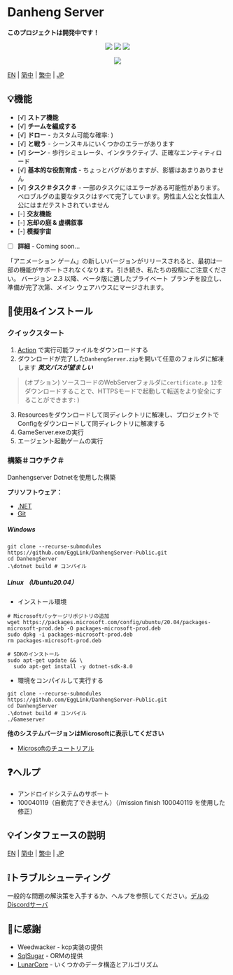 # Danheng Server

**__このプロジェクトは開発中です！__**

<p align="center">
<a href="https://visualstudio.com"><img src="https://img.shields.io/badge/Visual%20Studio-000000.svg?style=for-the-badge&logo=visual-studio&logoColor=white" /></a>
<a href="https://dotnet.microsoft.com/"><img src="https://img.shields.io/badge/.NET-000000.svg?style=for-the-badge&logo=.NET&logoColor=white" /></a>
<a href="https://www.gnu.org/"><img src="https://img.shields.io/badge/GNU-000000.svg?style=for-the-badge&logo=GNU&logoColor=white" /></a>
</p>
<p align="center">
  <a href="https://discord.gg/xRtZsmHBVj"><img src="https://img.shields.io/badge/Discord%20Server-000000.svg?style=for-the-badge&logo=Discord&logoColor=white" /></a>
</p>

[EN](../README.md) | [简中](README_zh-CN.md) | [繁中](README_zh-CN.md) | [JP](README_ja-JP.md)

## 💡機能

- [√] **ストア機能**
- [√] **チームを編成する**
- [√] **ドロー** - カスタム可能な確率: )
- [√] **と戦う** - シーンスキルにいくつかのエラーがあります
- [√] **シーン** - 歩行シミュレータ、インタラクティブ、正確なエンティティロード
- [√] **基本的な役割育成** - ちょっとバグがありますが、影響はあまりありません
- [√] **タスク＃タスク＃** - 一部のタスクにはエラーがある可能性があります。ベロブルグの主要なタスクはすべて完了しています。男性主人公と女性主人公にはまだテストされていません
- [-] **交友機能**
- [-] **忘却の庭 & 虚構叙事**
- [-] **模擬宇宙**

- [ ] **詳細**  - Coming soon...

「アニメーション ゲーム」の新しいバージョンがリリースされると、最初は一部の機能がサポートされなくなります。引き続き、私たちの投稿にご注意ください。  バージョン 2.3 以降、ベータ版に適したプライベート ブランチを設立し、準備が完了次第、メイン ウェアハウスにマージされます。

## 🍗使用&インストール

### クイックスタート

1. [Action](https://github.com/EggLink/DanhengServer-Public/actions) で実行可能ファイルをダウンロードする
2. ダウンロードが完了した` DanhengServer.zip `を開いて任意のフォルダに解凍します __*英文パスが望ましい*__

> (オプション) ソースコードのWebServerフォルダに` certificate.p 12 `をダウンロードすることで、HTTPSモードで起動して転送をより安全にすることができます: )

3. Resourcesをダウンロードして同ディレクトリに解凍し、プロジェクトでConfigをダウンロードして同ディレクトリに解凍する
4. GameServer.exeの実行
5. エージェント起動ゲームの実行

### 構築＃コウチク＃

Danhengserver Dotnetを使用した構築

**プリソフトウェア：**

- [.NET](https://dotnet.microsoft.com/)
- [Git](https://git-scm.com/downloads)

##### Windows

```shell
git clone --recurse-submodules https://github.com/EggLink/DanhengServer-Public.git
cd DanhengServer
.\dotnet build # コンパイル
```

##### Linux （Ubuntu20.04）
- インストール環境
```shell
# Microsoftパッケージリポジトリの追加
wget https://packages.microsoft.com/config/ubuntu/20.04/packages-microsoft-prod.deb -O packages-microsoft-prod.deb
sudo dpkg -i packages-microsoft-prod.deb
rm packages-microsoft-prod.deb

# SDKのインストール
sudo apt-get update && \
  sudo apt-get install -y dotnet-sdk-8.0
```

- 環境をコンパイルして実行する
```shell
git clone --recurse-submodules https://github.com/EggLink/DanhengServer-Public.git
cd DanhengServer
.\dotnet build # コンパイル
./Gameserver
```
**他のシステムバージョンはMicrosoftに表示してください**
- [Microsoftのチュートリアル](https://dotnet.microsoft.com/zh-cn/download/dotnet/thank-you/sdk-8.0.204-linux-x64-binaries)

## ❓ヘルプ

- アンドロイドシステムのサポート
- 100040119（自動完了できません）（/mission finish 100040119 を使用した修正）

## 💡インタフェースの説明
[EN](docs/MuipAPI.md) | [简中](docs/MuipAPI_zh-CN.md) | [繁中](docs/MuipAPI_zh-CN.md) | [JP](docs/MuipAPI_ja-JP.md)

## ❕️トラブルシューティング

一般的な問題の解決策を入手するか、ヘルプを参照してください。[デルのDiscordサーバ](https://discord.gg/xRtZsmHBVj)

## 🙌に感謝

- Weedwacker - kcp実装の提供
- [SqlSugar](https://github.com/donet5/SqlSugar) - ORMの提供
- [LunarCore](https://github.com/Melledy/LunarCore) - いくつかのデータ構造とアルゴリズム
